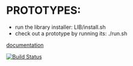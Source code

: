 PROTOTYPES:
===

- run the library installer: LIB/install.sh
- check out a prototype by running its: ./run.sh 

[documentation]( http://brownman.github.io/do_for_others_first_gitbook/my_products/README.html )

[![Build Status](https://travis-ci.org/brownman/prototypes.svg?branch=develop)](https://travis-ci.org/brownman/prototypes)
